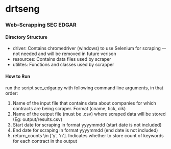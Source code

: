 # drtseng
### Web-Scrapping SEC EDGAR
#### Directory Structure
* driver: Contains chromedriver (windows) to use Selenium for scraping -- not needed and will be removed in future verison
* resources: Contains data files used by scraper
* utilites: Functions and classes used by scrapper

#### How to Run
run the script sec_edgar.py with following command line arguments, in that order:
1. Name of the input file that contains data about companies for which contracts are being scraper. Format (cname, tick, cik)
2. Name of the output file (must be .csv) where scraped data will be stored (Eg: output/results.csv)
3. Start date for scraping in format yyyymmdd (start date is not included)
4. End date for scraping in format yyyymmdd (end date is not included)
5. return_counts \in ['y', 'n']. Indicates whether to store count of keywords for each contract in the output
